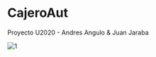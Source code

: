 # CajeroAut
Proyecto U2020 - Andres Angulo &amp; Juan Jaraba


![1](https://user-images.githubusercontent.com/75052569/113780794-54469d80-96f5-11eb-92d1-af6ce1afc2b3.PNG)


